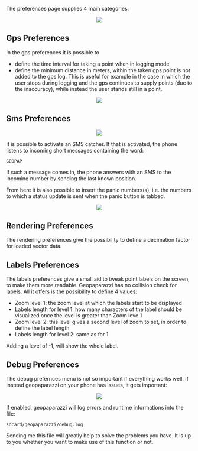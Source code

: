 The preferences page supplies 4 main categories:


<p align='center'><img src='http://wiki.geopaparazzi.googlecode.com/git/images2/18_preferences.png' /></p>

## Gps Preferences ##

In the gps preferences it is possible to
  * define the time interval for taking a point when in logging mode
  * define the minimum distance in meters, within the taken gps point is not added to the gps log. This is useful for example in the case in which the user stops during logging and the gps continues to supply points (due to the inaccuracy), while instead the user stands still in a point.

<p align='center'><img src='http://wiki.geopaparazzi.googlecode.com/git/images2/19_preferences_gps.png' /></p>

## Sms Preferences ##

<p align='center'><img src='http://wiki.geopaparazzi.googlecode.com/git/images2/20_preferences_sms.png' /></p>

It is possible to activate an SMS catcher. If that is activated, the phone listens to incoming short messages containing the word:
```
GEOPAP
```
If such a message comes in, the phone answers with an SMS to the incoming number by sending the last known position.

From here it is also possible to insert the panic numbers(s), i.e. the numbers to which a status update is sent when the panic button is tabbed.

<p align='center'><img src='http://wiki.geopaparazzi.googlecode.com/git/images2/21_preferences_panicnum.png' /></p>

## Rendering Preferences ##

The rendering preferences give the possibility to define a decimation factor for loaded vector data.

## Labels Preferences ##

The labels preferences give a small aid to tweak point labels on the screen, to make them more readable. Geopaparazzi has no collision check for labels.
All it offers is the possibility to define 4 values:
  * Zoom level 1: the zoom level at which the labels start to be displayed
  * Labels length for level 1: how many characters of the label should be visualized once the level is greater than Zoom leve 1
  * Zoom level 2: this level gives a second level of zoom to set, in order to define the label length
  * Labels length for level 2: same as for 1

Adding a level of -1, will show the whole label.


## Debug Preferences ##

The debug prefernces menu is not so important if everything works well. If instead geopaparazzi on your phone has issues, it gets important:

<p align='center'><img src='http://wiki.geopaparazzi.googlecode.com/git/images2/22_preferences_debug.png' /></p>

If enabled, geopaparazzi will log errors and runtime informations into the file:

```
sdcard/geopaparazzi/debug.log
```

Sending me this file will greatly help to solve the problems you have. It is up to you whether you want to make use of this function or not.
